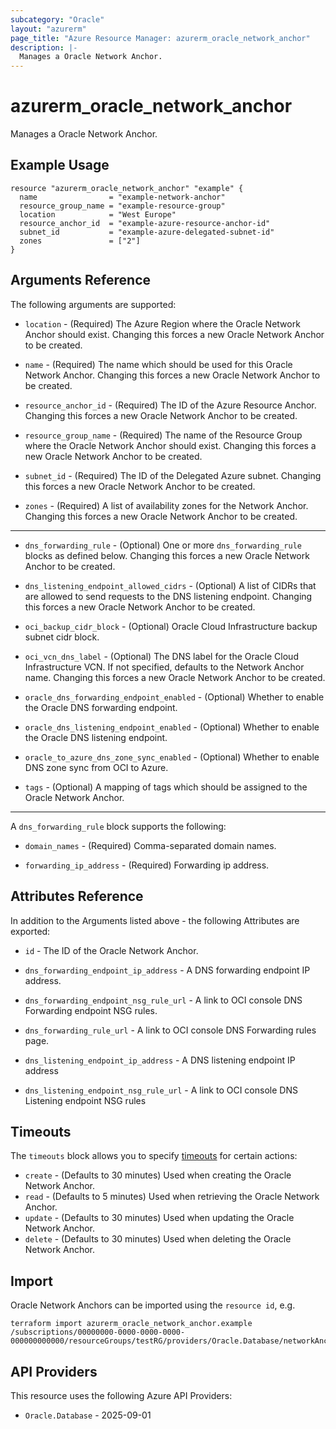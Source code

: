 ```yaml
---
subcategory: "Oracle"
layout: "azurerm"
page_title: "Azure Resource Manager: azurerm_oracle_network_anchor"
description: |-
  Manages a Oracle Network Anchor.
---
```


# azurerm_oracle_network_anchor

Manages a Oracle Network Anchor.

## Example Usage

```hcl
resource "azurerm_oracle_network_anchor" "example" {
  name                = "example-network-anchor"
  resource_group_name = "example-resource-group"
  location            = "West Europe"
  resource_anchor_id  = "example-azure-resource-anchor-id"
  subnet_id           = "example-azure-delegated-subnet-id"
  zones               = ["2"]
}
```

## Arguments Reference

The following arguments are supported:

* `location` - (Required) The Azure Region where the Oracle Network Anchor should exist. Changing this forces a new Oracle Network Anchor to be created.

* `name` - (Required) The name which should be used for this Oracle Network Anchor. Changing this forces a new Oracle Network Anchor to be created.

* `resource_anchor_id` - (Required) The ID of the Azure Resource Anchor. Changing this forces a new Oracle Network Anchor to be created.

* `resource_group_name` - (Required) The name of the Resource Group where the Oracle Network Anchor should exist. Changing this forces a new Oracle Network Anchor to be created.

* `subnet_id` - (Required) The ID of the Delegated Azure subnet. Changing this forces a new Oracle Network Anchor to be created.

* `zones` - (Required) A list of availability zones for the Network Anchor. Changing this forces a new Oracle Network Anchor to be created.

---

* `dns_forwarding_rule` - (Optional) One or more `dns_forwarding_rule` blocks as defined below. Changing this forces a new Oracle Network Anchor to be created.

* `dns_listening_endpoint_allowed_cidrs` - (Optional) A list of CIDRs that are allowed to send requests to the DNS listening endpoint. Changing this forces a new Oracle Network Anchor to be created.

* `oci_backup_cidr_block` - (Optional) Oracle Cloud Infrastructure backup subnet cidr block.

* `oci_vcn_dns_label` - (Optional) The DNS label for the Oracle Cloud Infrastructure VCN. If not specified, defaults to the Network Anchor name. Changing this forces a new Oracle Network Anchor to be created.

* `oracle_dns_forwarding_endpoint_enabled` - (Optional) Whether to enable the Oracle DNS forwarding endpoint.

* `oracle_dns_listening_endpoint_enabled` - (Optional) Whether to enable the Oracle DNS listening endpoint.

* `oracle_to_azure_dns_zone_sync_enabled` - (Optional) Whether to enable DNS zone sync from OCI to Azure.

* `tags` - (Optional) A mapping of tags which should be assigned to the Oracle Network Anchor.

---

A `dns_forwarding_rule` block supports the following:

* `domain_names` - (Required) Comma-separated domain names.

* `forwarding_ip_address` - (Required) Forwarding ip address.

## Attributes Reference

In addition to the Arguments listed above - the following Attributes are exported: 

* `id` - The ID of the Oracle Network Anchor.

* `dns_forwarding_endpoint_ip_address` - A DNS forwarding endpoint IP address.

* `dns_forwarding_endpoint_nsg_rule_url` - A link to OCI console DNS Forwarding endpoint NSG rules.

* `dns_forwarding_rule_url` - A link to OCI console DNS Forwarding rules page.

* `dns_listening_endpoint_ip_address` - A DNS listening endpoint IP address

* `dns_listening_endpoint_nsg_rule_url` - A link to OCI console DNS Listening endpoint NSG rules

## Timeouts

The `timeouts` block allows you to specify [timeouts](https://developer.hashicorp.com/terraform/language/resources/configure#define-operation-timeouts) for certain actions:

* `create` - (Defaults to 30 minutes) Used when creating the Oracle Network Anchor.
* `read` - (Defaults to 5 minutes) Used when retrieving the Oracle Network Anchor.
* `update` - (Defaults to 30 minutes) Used when updating the Oracle Network Anchor.
* `delete` - (Defaults to 30 minutes) Used when deleting the Oracle Network Anchor.

## Import

Oracle Network Anchors can be imported using the `resource id`, e.g.

```shell
terraform import azurerm_oracle_network_anchor.example /subscriptions/00000000-0000-0000-0000-000000000000/resourceGroups/testRG/providers/Oracle.Database/networkAnchors/testNetworAnchor1
```

## API Providers
<!-- This section is generated, changes will be overwritten -->
This resource uses the following Azure API Providers:

* `Oracle.Database` - 2025-09-01
